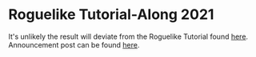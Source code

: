 # Roguelike Tutorial-Along 2021

It's unlikely the result will deviate from the Roguelike Tutorial found [here](http://rogueliketutorials.com/tutorials/tcod/v2/). Announcement post can be found [here](https://old.reddit.com/r/roguelikedev/comments/o5x585/roguelikedev_does_the_complete_roguelike_tutorial/).
